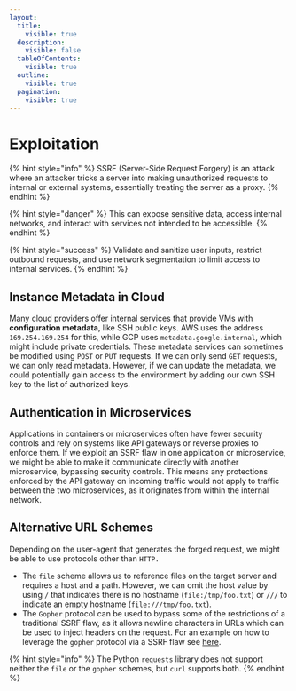 ```yaml
---
layout:
  title:
    visible: true
  description:
    visible: false
  tableOfContents:
    visible: true
  outline:
    visible: true
  pagination:
    visible: true
---
```


# Exploitation

{% hint style="info" %}
SSRF (Server-Side Request Forgery) is an attack where an attacker tricks a server into making unauthorized requests to internal or external systems, essentially treating the server as a proxy.
{% endhint %}

{% hint style="danger" %}
This can expose sensitive data, access internal networks, and interact with services not intended to be accessible.
{% endhint %}

{% hint style="success" %}
Validate and sanitize user inputs, restrict outbound requests, and use network segmentation to limit access to internal services.
{% endhint %}

## Instance Metadata in Cloud

Many cloud providers offer internal services that provide VMs with **configuration metadata**, like SSH public keys. AWS uses the address `169.254.169.254` for this, while GCP uses `metadata.google.internal`, which might include private credentials. These metadata services can sometimes be modified using `POST` or `PUT` requests. If we can only send `GET` requests, we can only read metadata. However, if we can update the metadata, we could potentially gain access to the environment by adding our own SSH key to the list of authorized keys.

## Authentication in Microservices&#x20;

Applications in containers or microservices often have fewer security controls and rely on systems like API gateways or reverse proxies to enforce them. If we exploit an SSRF flaw in one application or microservice, we might be able to make it communicate directly with another microservice, bypassing security controls. This means any protections enforced by the API gateway on incoming traffic would not apply to traffic between the two microservices, as it originates from within the internal network.

## Alternative URL Schemes

Depending on the user-agent that generates the forged request, we might be able to use protocols other than `HTTP.`

* The `file` scheme allows us to reference files on the target server and requires a host and a path. However, we can omit the host value by using `/` that indicates there is no hostname (`file:/tmp/foo.txt`) or `///` to indicate an empty hostname (`file:///tmp/foo.txt`).
* The `Gopher` protocol can be used to bypass some of the restrictions of a traditional SSRF flaw, as it allows newline characters in URLs which can be used to inject headers on the request. For an example on how to leverage the `gopher` protocol via a SSRF flaw see [here](examples.md#gopher).

{% hint style="info" %}
The Python `requests` library does not support neither the `file` or the `gopher` schemes, but `curl` supports both.
{% endhint %}
